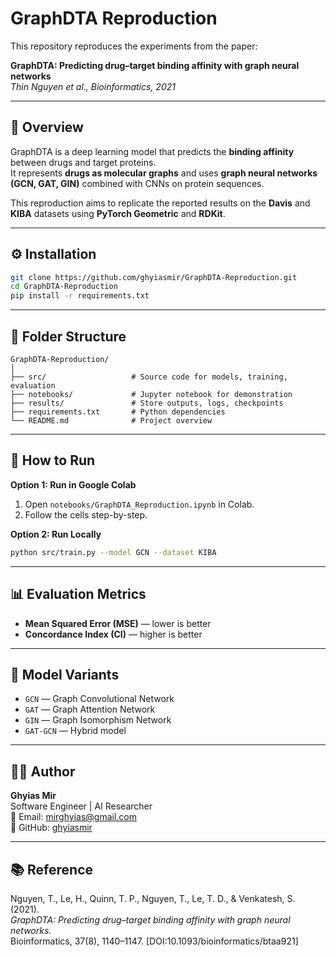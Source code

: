 # GraphDTA Reproduction

This repository reproduces the experiments from the paper:

**GraphDTA: Predicting drug–target binding affinity with graph neural networks**  
*Thin Nguyen et al., Bioinformatics, 2021*

---

## 🧠 Overview

GraphDTA is a deep learning model that predicts the **binding affinity** between drugs and target proteins.  
It represents **drugs as molecular graphs** and uses **graph neural networks (GCN, GAT, GIN)** combined with CNNs on protein sequences.

This reproduction aims to replicate the reported results on the **Davis** and **KIBA** datasets using **PyTorch Geometric** and **RDKit**.

---

## ⚙️ Installation

```bash
git clone https://github.com/ghyiasmir/GraphDTA-Reproduction.git
cd GraphDTA-Reproduction
pip install -r requirements.txt
```

---

## 📁 Folder Structure

```
GraphDTA-Reproduction/
│
├── src/                   # Source code for models, training, evaluation
├── notebooks/             # Jupyter notebook for demonstration
├── results/               # Store outputs, logs, checkpoints
├── requirements.txt       # Python dependencies
└── README.md              # Project overview
```

---

## 🚀 How to Run

**Option 1: Run in Google Colab**
1. Open `notebooks/GraphDTA_Reproduction.ipynb` in Colab.  
2. Follow the cells step-by-step.

**Option 2: Run Locally**
```bash
python src/train.py --model GCN --dataset KIBA
```

---

## 📊 Evaluation Metrics
- **Mean Squared Error (MSE)** — lower is better  
- **Concordance Index (CI)** — higher is better

---

## 🧩 Model Variants
- `GCN` — Graph Convolutional Network  
- `GAT` — Graph Attention Network  
- `GIN` — Graph Isomorphism Network  
- `GAT-GCN` — Hybrid model

---

## 👨‍💻 Author
**Ghyias Mir**  
Software Engineer | AI Researcher  
📧 Email: mirghyias@gmail.com  
🔗 GitHub: [ghyiasmir](https://github.com/ghyiasmir)

---

## 📚 Reference
Nguyen, T., Le, H., Quinn, T. P., Nguyen, T., Le, T. D., & Venkatesh, S. (2021).  
*GraphDTA: Predicting drug–target binding affinity with graph neural networks.*  
Bioinformatics, 37(8), 1140–1147. [DOI:10.1093/bioinformatics/btaa921]

